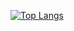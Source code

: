 [![Top Langs](https://github-readme-stats.vercel.app/api/top-langs/?username=Embeded-ojisan&theme=vue-dark&show_icons=true&layout=compact&&langs_count=9)](https://github.com/Embeded-ojisan/github-readme-stats)
